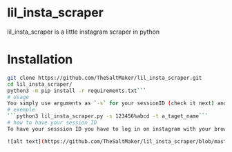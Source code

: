 # lil_insta_scraper
lil_insta_scraper is a little instagram scraper in python
# Installation
```bash
git clone https://github.com/TheSaltMaker/lil_insta_scraper.git
cd lil_insta_scraper/
python3 -m pip install -r requirements.txt```
# Usage
You simply use arguments as `-s` for your sessionID (check it next) and `-t` for your target username. 
# exemple
```python3 lil_insta_scraper.py -s 123456%abcd -t a_taget_name```
# how to have your session ID 
To have your sesssion ID you have to log in on instagram with your browser. You have to `Inspect element` and go in `storage`. Now you can see a category named `cookies` within instagram url. You go on it and you can see a table with the `sessionid`. 

![alt text](https://github.com/TheSaltMaker/lil_insta_scraper/blob/master/lil_insta_scraper_sessionid.png?raw=true)
